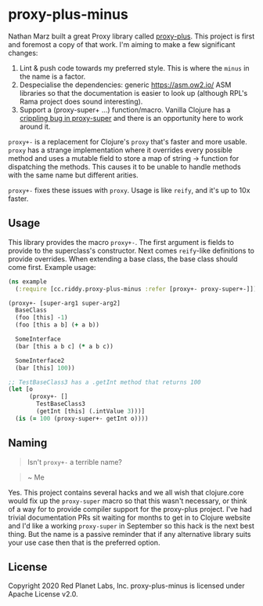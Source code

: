 # proxy-plus-minus

Nathan Marz built a great Proxy library called [proxy-plus](https://github.com/redplanetlabs/proxy-plus). This project is first and foremost a copy of that work. I'm aiming to make a few significant changes:

1. Lint & push code towards my preferred style. This is where the `minus` in the name is a factor.
2. Despecialise the dependencies: generic https://asm.ow2.io/ ASM libraries so that the documentation is easier to look up (although RPL's Rama project does sound interesting).
3. Support a (proxy-super+ ...) function/macro. Vanilla Clojure has a [crippling bug in proxy-super](https://clojure.atlassian.net/browse/CLJ-2201) and there is an opportunity here to work around it.

`proxy+-` is a replacement for Clojure's `proxy` that's faster and more usable. `proxy` has a strange implementation where it overrides every possible method and uses a mutable field to store a map of string -> function for dispatching the methods. This causes it to be unable to handle methods with the same name but different arities.

`proxy+-` fixes these issues with `proxy`. Usage is like `reify`, and it's up to 10x faster.

## Usage

This library provides the macro `proxy+-`. The first argument is fields to provide to the superclass's constructor. Next comes `reify`-like definitions to provide overrides.  When extending a base class, the base class should come first. Example usage:

```clj
(ns example
  (:require [cc.riddy.proxy-plus-minus :refer [proxy+- proxy-super+-]]))

(proxy+- [super-arg1 super-arg2]
  BaseClass
  (foo [this] -1)
  (foo [this a b] (+ a b))

  SomeInterface
  (bar [this a b c] (* a b c))

  SomeInterface2
  (bar [this] 100))

;; TestBaseClass3 has a .getInt method that returns 100
(let [o
      (proxy+- []
        TestBaseClass3
        (getInt [this] (.intValue 3)))]
  (is (= 100 (proxy-super+- getInt o))))
```

## Naming

> Isn't `proxy+-` a terrible name?

> ~ Me

Yes. This project contains several hacks and we all wish that clojure.core would fix up the `proxy-super` macro so that this wasn't necessary, or think of a way for to provide compiler support for the proxy-plus project. I've had trivial documentation PRs sit waiting for months to get in to Clojure website and I'd like a working `proxy-super` in September so this hack is the next best thing. But the name is a passive reminder that if any alternative library suits your use case then that is the preferred option.

## License

Copyright 2020 Red Planet Labs, Inc. proxy-plus-minus is licensed under Apache License v2.0.
